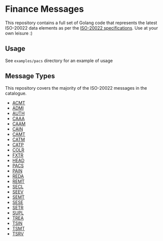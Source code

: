 # Finance Messages

This repository contains a full set of Golang code that represents the latest ISO-20022 data elements
as per the [ISO-20022 specifications](https://www.iso20022.org/full_catalogue.page).  Use at your own
leisure :)


## Usage

See `examples/pacs` directory for an example of usage

## Message Types

This repository covers the majority of the ISO-20022 messages in the catalogue.

* [ACMT](https://github.com/fairxio/finance-messaging/tree/master/iso20022/acmt)
* [ADMI](https://github.com/fairxio/finance-messaging/tree/master/iso20022/admi)
* [AUTH](https://github.com/fairxio/finance-messaging/tree/master/iso20022/auth)
* [CAAA](https://github.com/fairxio/finance-messaging/tree/master/iso20022/caaa)
* [CAAM](https://github.com/fairxio/finance-messaging/tree/master/iso20022/caam)
* [CAIN](https://github.com/fairxio/finance-messaging/tree/master/iso20022/cain)
* [CAMT](https://github.com/fairxio/finance-messaging/tree/master/iso20022/camt)
* [CATM](https://github.com/fairxio/finance-messaging/tree/master/iso20022/catm)
* [CATP](https://github.com/fairxio/finance-messaging/tree/master/iso20022/catp)
* [COLR](https://github.com/fairxio/finance-messaging/tree/master/iso20022/colr)
* [FXTR](https://github.com/fairxio/finance-messaging/tree/master/iso20022/fxtr)
* [HEAD](https://github.com/fairxio/finance-messaging/tree/master/iso20022/head)
* [PACS](https://github.com/fairxio/finance-messaging/tree/master/iso20022/pacs)
* [PAIN](https://github.com/fairxio/finance-messaging/tree/master/iso20022/pain)
* [REDA](https://github.com/fairxio/finance-messaging/tree/master/iso20022/reda)
* [REMT](https://github.com/fairxio/finance-messaging/tree/master/iso20022/remt)
* [SECL](https://github.com/fairxio/finance-messaging/tree/master/iso20022/secl)
* [SEEV](https://github.com/fairxio/finance-messaging/tree/master/iso20022/seev)
* [SEMT](https://github.com/fairxio/finance-messaging/tree/master/iso20022/semt)
* [SESE](https://github.com/fairxio/finance-messaging/tree/master/iso20022/sese)
* [SETR](https://github.com/fairxio/finance-messaging/tree/master/iso20022/setr)
* [SUPL](https://github.com/fairxio/finance-messaging/tree/master/iso20022/supl)
* [TREA](https://github.com/fairxio/finance-messaging/tree/master/iso20022/trea)
* [TSIN](https://github.com/fairxio/finance-messaging/tree/master/iso20022/tsin)
* [TSMT](https://github.com/fairxio/finance-messaging/tree/master/iso20022/tsmt)
* [TSRV](https://github.com/fairxio/finance-messaging/tree/master/iso20022/tsrv)